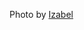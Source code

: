 Photo by [Izabel](https://unsplash.com/@peacelily234?utm_source=unsplash&utm_medium=referral&utm_content=creditCopyText")
  
